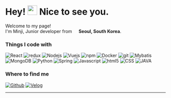 <h1>Hey! <img src="https://emojis.slackmojis.com/emojis/images/1643514476/4594/blob-wave.gif?1643514476" width="30"/> Nice to see you.</h1>

<p>Welcome to my page! </br> I'm Minji, Junior developer from <img src="https://user-images.githubusercontent.com/104910435/180403398-bb8ed75a-4d36-4d06-8526-76beca4fd1ef.png" width="13"/> <b>Seoul, South Korea</b>. </p>
<h3>Things I code with</h3>
<p>
  <img alt="React" src="https://img.shields.io/badge/-React-45b8d8?style=flat-square&logo=react&logoColor=white" />
  <img alt="redux" src="https://img.shields.io/badge/-Redux-764ABC?style=flat-square&logo=redux&logoColor=white" />
  <img alt="Nodejs" src="https://img.shields.io/badge/-Nodejs-43853d?style=flat-square&logo=Node.js&logoColor=white" />
  <img alt="Vuejs" src="https://img.shields.io/badge/-Vuejs-CC6699?style=flat-square&logo=Vuejs&logoColor=white" />
  <img alt="npm" src="https://img.shields.io/badge/-NPM-CB3837?style=flat-square&logo=npm&logoColor=white" />
  <img alt="Docker" src="https://img.shields.io/badge/-Docker-46a2f1?style=flat-square&logo=docker&logoColor=white" />
  <img alt="git" src="https://img.shields.io/badge/-Git-F05032?style=flat-square&logo=git&logoColor=white" />
  <img alt="Mybatis" src="https://img.shields.io/badge/-Mybatis-db7092?style=flat-square&logo=Mybatis&logoColor=white" />
  <img alt="MongoDB" src="https://img.shields.io/badge/-MongoDB-13aa52?style=flat-square&logo=mongodb&logoColor=white" />
  <img alt="Python" src="https://img.shields.io/badge/-Python-1a73e8?style=flat-square&logo=Python&logoColor=white" />
  <img alt="Spring" src="https://img.shields.io/badge/-Spring-430098?style=flat-square&logo=Spring&logoColor=white" />
  <img alt="Javascript" src="https://img.shields.io/badge/-Javascript-8DD6F9?style=flat-square&logo=Javascript&logoColor=white" />
  <img alt="html5" src="https://img.shields.io/badge/-HTML5-E34F26?style=flat-square&logo=html5&logoColor=white" />
  <img alt="CSS" src="https://img.shields.io/badge/-CSS-2088FF?style=flat-square&logo=CSS&logoColor=white" />
  <img alt="JAVA" src="https://img.shields.io/badge/-JAVA-311C87?style=flat-square&logo=JAVA&logoColor=white" />
</p>
  
  
<!--
  <img alt="ReactiveX" src="https://img.shields.io/badge/-RxJs-B7178C?style=flat-square&logo=reactivex&logoColor=white" />
  <img alt="Insomnia" src="https://img.shields.io/badge/-Insomnia-5849BE?style=flat-square&logo=insomnia&logoColor=white" />
  <img alt="GraphQL" src="https://img.shields.io/badge/-GraphQL-E10098?style=flat-square&logo=graphql&logoColor=white" />
  <img alt="NestJs" src="https://img.shields.io/badge/-NestJs-ea2845?style=flat-square&logo=nestjs&logoColor=white" />
  <img alt="angular" src="https://img.shields.io/badge/-Angular-DD0031?style=flat-square&logo=angular&logoColor=white" />
  <img alt="npm" src="https://img.shields.io/badge/-NPM-CB3837?style=flat-square&logo=npm&logoColor=white" />
  
  <img alt="Rollup" src="https://img.shields.io/badge/-Rollup-EC4A3F?style=flat-square&logo=rollup.js&logoColor=white" />
  <img alt="d3js" src="https://img.shields.io/badge/-D3.js-F9A03C?style=flat-square&logo=d3.js&logoColor=white" />
  <img alt="Prettier" src="https://img.shields.io/badge/-Prettier-F7B93E?style=flat-square&logo=prettier&logoColor=white" /> -->
<!-- https://github.com/thmsgbrt -->

<h3>Where to find me</h3>
<p><a href="https://github.com/wiufixo" target="_blank"><img alt="Github" src="https://img.shields.io/badge/GitHub-%2312100E.svg?&style=for-the-badge&logo=Github&logoColor=white" /></a> <a href="https://velog.io/@wiufixo" target="_blank"><img alt="Velog" src="https://img.shields.io/badge/Velog-%230077B5.svg?&style=for-the-badge&logo=Velog&logoColor=white" /></a> 
</p>

---


<!--
**wiufixo/wiufixo** is a ✨ _special_ ✨ repository because its `README.md` (this file) appears on your GitHub profile.

Here are some ideas to get you started:

- 🔭 I’m currently working on ...
- 🌱 I’m currently learning ...
- 👯 I’m looking to collaborate on ...
- 🤔 I’m looking for help with ...
- 💬 Ask me about ...
- 📫 How to reach me: ...
- 😄 Pronouns: ...
- ⚡ Fun fact: ...
-->
